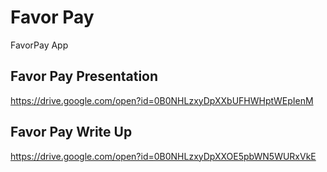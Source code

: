 # Favor Pay

FavorPay App

## Favor Pay Presentation

https://drive.google.com/open?id=0B0NHLzxyDpXXbUFHWHptWEpIenM

## Favor Pay Write Up

https://drive.google.com/open?id=0B0NHLzxyDpXXOE5pbWN5WURxVkE
